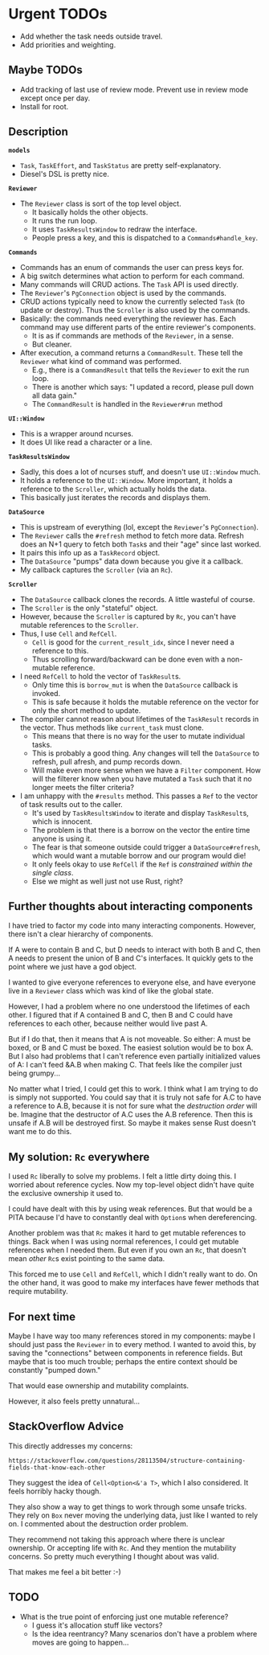 # Urgent TODOs

* Add whether the task needs outside travel.
* Add priorities and weighting.

## Maybe TODOs

* Add tracking of last use of review mode. Prevent use in review mode
  except once per day.
* Install for root.

## Description

**`models`**

* `Task`, `TaskEffort`, and `TaskStatus` are pretty self-explanatory.
* Diesel's DSL is pretty nice.

**`Reviewer`**

* The `Reviewer` class is sort of the top level object.
  * It basically holds the other objects.
  * It runs the run loop.
  * It uses `TaskResultsWindow` to redraw the interface.
  * People press a key, and this is dispatched to a
    `Commands#handle_key`.

**`Commands`**

* Commands has an enum of commands the user can press keys for.
* A big switch determines what action to perform for each command.
* Many commands will CRUD actions. The `Task` API is used directly.
* The `Reviewer`'s `PgConnection` object is used by the commands.
* CRUD actions typically need to know the currently selected `Task` (to
  update or destroy). Thus the `Scroller` is also used by the commands.
* Basically: the commands need everything the reviewer has. Each command
  may use different parts of the entire reviewer's components.
  * It is as if commands are methods of the `Reviewer`, in a sense.
  * But cleaner.
* After execution, a command returns a `CommandResult`. These tell the
  `Reviewer` what kind of command was performed.
  * E.g., there is a `CommandResult` that tells the `Reviewer` to exit
    the run loop.
  * There is another which says: "I updated a record, please pull down
    all data gain."
  * The `CommandResult` is handled in the `Reviewer#run` method

**`UI::Window`**

* This is a wrapper around ncurses.
* It does UI like read a character or a line.

**`TaskResultsWindow`**

* Sadly, this does a lot of ncurses stuff, and doesn't use `UI::Window`
  much.
* It holds a reference to the `UI::Window`. More important, it holds a
  reference to the `Scroller`, which actually holds the data.
* This basically just iterates the records and displays them.

**`DataSource`**

* This is upstream of everything (lol, except the `Reviewer`'s
  `PgConnection`).
* The `Reviewer` calls the `#refresh` method to fetch more data. Refresh
  does an N+1 query to fetch both `Task`s and their "age" since last
  worked.
* It pairs this info up as a `TaskRecord` object.
* The `DataSource` "pumps" data down because you give it a callback.
* My callback captures the `Scroller` (via an `Rc`).

**`Scroller`**

* The `DataSource` callback clones the records. A little wasteful of
  course.
* The `Scroller` is the only "stateful" object.
* However, because the `Scroller` is captured by `Rc`, you can't have
  mutable references to the `Scroller`.
* Thus, I use `Cell` and `RefCell`.
  * `Cell` is good for the `current_result_idx`, since I never need a
    reference to this.
  * Thus scrolling forward/backward can be done even with a non-mutable
    reference.
* I need `RefCell` to hold the vector of `TaskResult`s.
  * Only time this is `borrow_mut` is when the `DataSource` callback is
    invoked.
  * This is safe because it holds the mutable reference on the vector
    for only the short method to update.
* The compiler cannot reason about lifetimes of the `TaskResult` records
  in the vector. Thus methods like `current_task` must clone.
  * This means that there is no way for the user to mutate individual
    tasks.
  * This is probably a good thing. Any changes will tell the
    `DataSource` to refresh, pull afresh, and pump records down.
  * Will make even more sense when we have a `Filter` component. How
    will the filterer know when you have mutated a `Task` such that it
    no longer meets the filter criteria?
* I am unhappy with the `#results` method. This passes a `Ref` to the
  vector of task results out to the caller.
  * It's used by `TaskResultsWindow` to iterate and display
    `TaskResult`s, which is innocent.
  * The problem is that there is a borrow on the vector the entire time
    anyone is using it.
  * The fear is that someone outside could trigger a
    `DataSource#refresh`, which would want a mutable borrow and our
    program would die!
  * It only feels okay to use `RefCell` if the `Ref` is *constrained
    within the single class*.
  * Else we might as well just not use Rust, right?

## Further thoughts about interacting components

I have tried to factor my code into many interacting components.
However, there isn't a clear hierarchy of components.

If A were to contain B and C, but D needs to interact with both B and C,
then A needs to present the union of B and C's interfaces. It quickly
gets to the point where we just have a god object.

I wanted to give everyone references to everyone else, and have everyone
live in a `Reviewer` class which was kind of like the global state.

However, I had a problem where no one understood the lifetimes of each
other. I figured that if A contained B and C, then B and C could have
references to each other, because neither would live past A.

But if I do that, then it means that A is not moveable. So either: A
must be boxed, or B and C must be boxed. The easiest solution would be
to box A. But I also had problems that I can't reference even partially
initialized values of A: I can't feed &A.B when making C. That feels
like the compiler just being grumpy...

No matter what I tried, I could get this to work. I think what I am
trying to do is simply not supported. You could say that it is truly not
safe for A.C to have a reference to A.B, because it is not for sure what
the *destruction order* will be. Imagine that the destructor of A.C uses
the A.B reference. Then this is unsafe if A.B will be destroyed first.
So maybe it makes sense Rust doesn't want me to do this.

## My solution: `Rc` everywhere

I used `Rc` liberally to solve my problems. I felt a little dirty doing
this. I worried about reference cycles. Now my top-level object didn't
have quite the exclusive ownership it used to.

I could have dealt with this by using weak references. But that would be
a PITA because I'd have to constantly deal with `Option`s when
dereferencing.

Another problem was that `Rc` makes it hard to get mutable references to
things. Back when I was using normal references, I could get mutable
references when I needed them. But even if you own an `Rc`, that doesn't
mean *other* `Rc`s exist pointing to the same data.

This forced me to use `Cell` and `RefCell`, which I didn't really want
to do. On the other hand, it was good to make my interfaces have fewer
methods that require mutability.

## For next time

Maybe I have way too many references stored in my components: maybe I
should just pass the `Reviewer` in to every method. I wanted to avoid
this, by saving the "connections" between components in reference
fields. But maybe that is too much trouble; perhaps the entire context
should be constantly "pumped down."

That would ease ownership and mutability complaints.

However, it also feels pretty unnatural...

## StackOverflow Advice

This directly addresses my concerns:

    https://stackoverflow.com/questions/28113504/structure-containing-fields-that-know-each-other

They suggest the idea of `Cell<Option<&'a T>`, which I also considered.
It feels horribly hacky though.

They also show a way to get things to work through some unsafe tricks.
They rely on `Box` never moving the underlying data, just like I wanted
to rely on. I commented about the destruction order problem.

They recommend not taking this approach where there is unclear
ownership. Or accepting life with `Rc`. And they mention the mutability
concerns. So pretty much everything I thought about was valid.

That makes me feel a bit better :-)

## TODO

* What is the true point of enforcing just one mutable reference?
  * I guess it's allocation stuff like vectors?
  * Is the idea reentrancy? Many scenarios don't have a problem where
    moves are going to happen...
